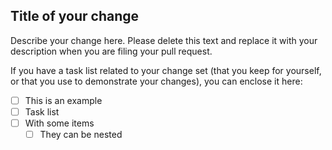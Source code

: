 
## Title of your change

<!-- Your title should be clear and short. For example:
	 Feature: Geolocation
	 Merge: Upstream changes
	 Fix: Image problems

	 Please use one of the prefixes:
	 - "Feature": for new features or enhancements
	 - "Fix": for bug fixes and corrections
	 - "Merge": for upstream or downstream merges
	 - "Nit": for small cosmetic cleanups
	-->

Describe your change here. Please delete this text and replace it with your description
when you are filing your pull request.

If you have a task list related to your change set (that you keep for yourself, or that
you use to demonstrate your changes), you can enclose it here:

- [ ] This is an example
- [ ] Task list
- [ ] With some items
  - [ ] They can be nested
